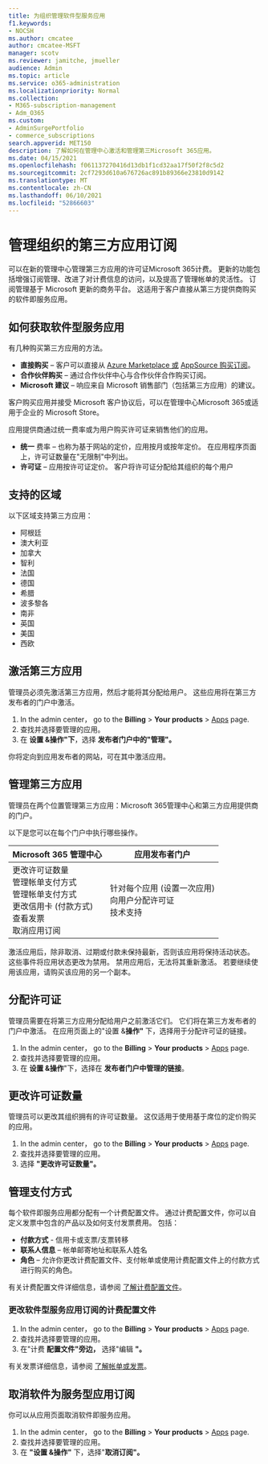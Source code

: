 ```yaml
---
title: 为组织管理软件型服务应用
f1.keywords:
- NOCSH
ms.author: cmcatee
author: cmcatee-MSFT
manager: scotv
ms.reviewer: jamitche, jmueller
audience: Admin
ms.topic: article
ms.service: o365-administration
ms.localizationpriority: Normal
ms.collection:
- M365-subscription-management
- Adm_O365
ms.custom:
- AdminSurgePortfolio
- commerce_subscriptions
search.appverid: MET150
description: 了解如何在管理中心激活和管理第三Microsoft 365应用。
ms.date: 04/15/2021
ms.openlocfilehash: f061137270416d13db1f1cd32aa17f50f2f8c5d2
ms.sourcegitcommit: 2cf7293d610a676726ac891b89366e23810d9142
ms.translationtype: MT
ms.contentlocale: zh-CN
ms.lasthandoff: 06/10/2021
ms.locfileid: "52866603"
---
```

# <a name="manage-third-party-app-subscriptions-for-your-organization"></a>管理组织的第三方应用订阅

可以在新的管理中心管理第三方应用的许可证Microsoft 365计费。 更新的功能包括增强订阅管理、改进了对计费信息的访问，以及提高了管理帐单的灵活性。 订阅管理基于 Microsoft 更新的商务平台。 这适用于客户直接从第三方提供商购买的软件即服务应用。

## <a name="how-to-get-software-as-a-service-apps"></a>如何获取软件型服务应用

有几种购买第三方应用的方法。

- **直接购买** – 客户可以直接从 [Azure Marketplace 或](https://azuremarketplace.microsoft.com/marketplace/) [AppSource 购买订阅](https://appsource.microsoft.com/)。
- **合作伙伴购买** – 通过合作伙伴中心与合作伙伴合作购买订阅。
- **Microsoft 建议** – 响应来自 Microsoft 销售部门（包括第三方应用）的建议。

客户购买应用并接受 Microsoft 客户协议后，可以在管理中心Microsoft 365或适用于企业的 Microsoft Store。

应用提供商通过统一费率或为用户购买许可证来销售他们的应用。

- **统一** 费率 – 也称为基于网站的定价，应用按月或按年定价。 在应用程序页面上，许可证数量在"无限制"中列出。
- **许可证** – 应用按许可证定价。 客户将许可证分配给其组织的每个用户

## <a name="supported-regions"></a>支持的区域

以下区域支持第三方应用：

- 阿根廷
- 澳大利亚
- 加拿大
- 智利
- 法国
- 德国
- 希腊
- 波多黎各
- 南非
- 英国
- 美国
- 西欧

## <a name="activate-third-party-apps"></a>激活第三方应用

管理员必须先激活第三方应用，然后才能将其分配给用户。 这些应用将在第三方发布者的门户中激活。

1. In the admin center， go to the **Billing**  >  **Your products**  >  <a href="https://go.microsoft.com/fwlink/p/?linkid=2125823" target="_blank">Apps</a> page.
2. 查找并选择要管理的应用。
3. 在 **设置 &操作"下**，选择 **发布者门户中的"管理"。**

你将定向到应用发布者的网站，可在其中激活应用。

## <a name="manage-third-party-apps"></a>管理第三方应用

管理员在两个位置管理第三方应用：Microsoft 365管理中心和第三方应用提供商的门户。

以下是您可以在每个门户中执行哪些操作。

| Microsoft 365 管理中心 | 应用发布者门户 |
| --- | --- |
| 更改许可证数量 <br> 管理帐单支付方式 <br> 管理帐单支付方式 <br> 更改信用卡 (付款方式)  <br> 查看发票 <br> 取消应用订阅 | 针对每个应用 (设置一次应用)  <br> 向用户分配许可证 <br> 技术支持 |

激活应用后，除非取消、过期或付款未保持最新，否则该应用将保持活动状态。 这些事件将应用状态更改为禁用。 禁用应用后，无法将其重新激活。 若要继续使用该应用，请购买该应用的另一个副本。

## <a name="assign-licenses"></a>分配许可证

管理员需要在将第三方应用分配给用户之前激活它们。 它们将在第三方发布者的门户中激活。 在应用页面上的"设置 &**操作"** 下，选择用于分配许可证的链接。

1. In the admin center， go to the **Billing**  >  **Your products**  >  <a href="https://go.microsoft.com/fwlink/p/?linkid=2125823" target="_blank">Apps</a> page.
2. 查找并选择要管理的应用。
3. 在 **设置 &操作**"下，选择在 **发布者门户中管理的链接**。

## <a name="change-license-quantity"></a>更改许可证数量

管理员可以更改其组织拥有的许可证数量。 这仅适用于使用基于席位的定价购买的应用。

1. In the admin center， go to the **Billing**  >  **Your products**  >  <a href="https://go.microsoft.com/fwlink/p/?linkid=2125823" target="_blank">Apps</a> page.
2. 查找并选择要管理的应用。
3. 选择 **"更改许可证数量"。**

## <a name="manage-payment-methods"></a>管理支付方式

每个软件即服务应用都分配有一个计费配置文件。 通过计费配置文件，你可以自定义发票中包含的产品以及如何支付发票费用。 包括：

- **付款方式** - 信用卡或支票/支票转移
- **联系人信息** – 帐单邮寄地址和联系人姓名
- **角色** – 允许你更改计费配置文件、支付帐单或使用计费配置文件上的付款方式进行购买的角色。

有关计费配置文件详细信息，请参阅 [了解计费配置文件](/microsoft-store/billing-profile)。

### <a name="change-the-billing-profile-on-a-software-as-a-service-app-subscription"></a>更改软件型服务应用订阅的计费配置文件

1. In the admin center， go to the **Billing**  >  **Your products**  >  <a href="https://go.microsoft.com/fwlink/p/?linkid=2125823" target="_blank">Apps</a> page.
2. 查找并选择要管理的应用。
3. 在"计费 **配置文件"旁边，** 选择"编辑 **"。**

有关发票详细信息，请参阅 [了解帐单或发票](billing-and-payments/understand-your-invoice.md)。

## <a name="cancel-a-software-as-a-service-app-subscription"></a>取消软件为服务型应用订阅

你可以从应用页面取消软件即服务应用。

1. In the admin center， go to the **Billing**  >  **Your products**  >  <a href="https://go.microsoft.com/fwlink/p/?linkid=2125823" target="_blank">Apps</a> page.
2. 查找并选择要管理的应用。
3. 在 **"设置 &操作"** 下，选择"**取消订阅"。**
